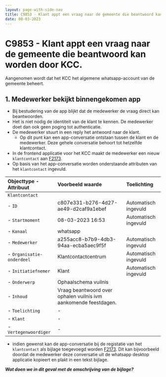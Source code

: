 ```yaml
---
layout: page-with-side-nav
title: C9853 - Klant appt een vraag naar de gemeente die beantwoord kan worden door KCC.
date: 08-03-2023
---
```


# C9853 - Klant appt een vraag naar de gemeente die beantwoord kan worden door KCC.

Aangenomen wordt dat het KCC het algemene whatsapp-account van de gemeente beheert.

## 1. Medewerker bekijkt binnengekomen app

- Bij bestudering van de app blijkt dat de medewerker de vraag direct kan beantwoorden.
- Het is niet nodig de identiteit van de klant te kennen. De medewerker doet dan ook geen poging tot authenticatie.
- De medewerker stuurt in een reply het antwoord naar de klant.
    - Op dit punt kan een app-conversatie ontstaan tussen de klant en de medewerker. Deze gehele conversatie behoort tot hetzelfde klantcontact.
- In de frontend applicatie voor het KCC maakt de medewerker een nieuw `klantcontact` aan [F2173](./2173.md).
- Op basis van het app-conversatie worden onderstaande attributen van het `klantcontact` ingevuld.

| Objecttype - Attribuut | Voorbeeld waarde | Toelichting |
| :----------- | :----------- | :----------- |
| `Klantcontact` | | |
| - `ID` | c807e331-b276-4d27-ae49-d2caf9a1ebef | Automatisch ingevuld |
| - `Startmoment` | 08-03-2023 16:53 | Automatisch ingevuld |
| - `Kanaal` | whatsapp |  | 
| - `Medewerker` | a255acc8-b7b9-4db3-94aa-ecba5aec9f5f | Automatisch ingevuld |
| - `Organisatie-onderdeel` | Klantcontactcentrum | Automatisch ingevuld |
| - `Initiatiefnemer` | Klant | Automatisch ingevuld |
| - `Onderwerp` | Ophaalschema vuilnis | |
| - `Inhoud` | Vraag beantwoord over ophalen vuilnis ivm aankomende feestdagen. | |
| - `Toelichting` | - | |
| - `Klant` | -| |
| - `Vertegenwoordiger` | - | |

- indien gewenst kan de app-conversatie bij de registatie van het `klantcontact` als bijlage toegevoegd worden [F2173](./2173.md). Dit kan bijvoorbeeld doordat de medewerker deze conversatie uit de whatsapp desktop applicatie kopieert en plakt in een tekst bijlage.

___Wat doen we in dit geval met de omschrijving van de bijlage?___
